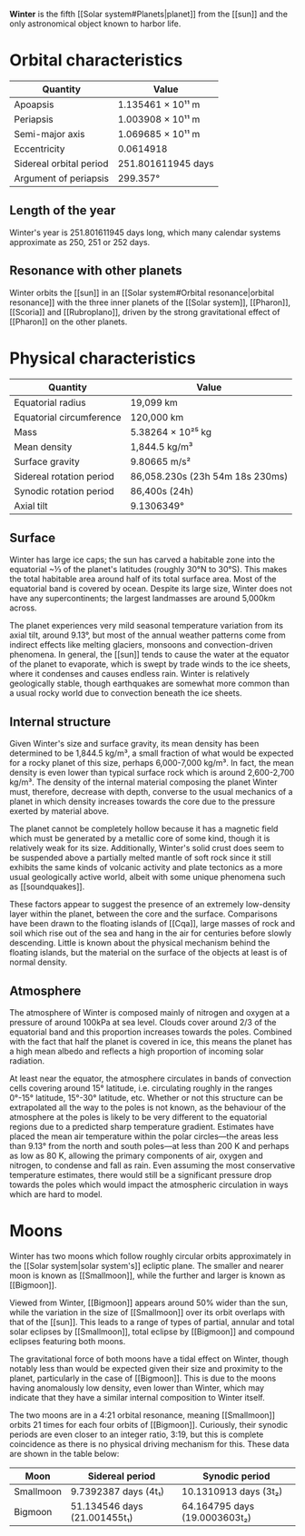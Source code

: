 **Winter** is the fifth [[Solar system#Planets|planet]] from the [[sun]] and the only astronomical object known to harbor life.
# Orbital characteristics
| Quantity                | Value              |
| ----------------------- | ------------------ |
| Apoapsis                | 1.135461 × 10¹¹ m  |
| Periapsis               | 1.003908 × 10¹¹ m  |
| Semi-major axis         | 1.069685 × 10¹¹ m  |
| Eccentricity            | 0.0614918          |
| Sidereal orbital period | 251.801611945 days |
| Argument of periapsis   | 299.357°           |
## Length of the year
Winter's year is 251.801611945 days long, which many calendar systems approximate as 250, 251 or 252 days.
## Resonance with other planets
Winter orbits the [[sun]] in an [[Solar system#Orbital resonance|orbital resonance]] with the three inner planets of the [[Solar system]], [[Pharon]], [[Scoria]] and [[Rubroplano]], driven by the strong gravitational effect of [[Pharon]] on the other planets.
# Physical characteristics
| Quantity                 | Value                           |
| ------------------------ | ------------------------------- |
| Equatorial radius        | 19,099 km                       |
| Equatorial circumference | 120,000 km                      |
| Mass                     | 5.38264 × 10²⁵ kg               |
| Mean density             | 1,844.5 kg/m³                   |
| Surface gravity          | 9.80665 m/s²                    |
| Sidereal rotation period | 86,058.230s (23h 54m 18s 230ms) |
| Synodic rotation period  | 86,400s (24h)                   |
| Axial tilt               | 9.1306349°                      |
## Surface
Winter has large ice caps; the sun has carved a habitable zone into the equatorial ~⅓ of the planet's latitudes (roughly 30°N to 30°S). This makes the total habitable area around half of its total surface area. Most of the equatorial band is covered by ocean. Despite its large size, Winter does not have any supercontinents; the largest landmasses are around 5,000km across.

The planet experiences very mild seasonal temperature variation from its axial tilt, around 9.13°, but most of the annual weather patterns come from indirect effects like melting glaciers, monsoons and convection-driven phenomena. In general, the [[sun]] tends to cause the water at the equator of the planet to evaporate, which is swept by trade winds to the ice sheets, where it condenses and causes endless rain. Winter is relatively geologically stable, though earthquakes are somewhat more common than a usual rocky world due to convection beneath the ice sheets.
## Internal structure
Given Winter's size and surface gravity, its mean density has been determined to be 1,844.5 kg/m³, a small fraction of what would be expected for a rocky planet of this size, perhaps 6,000-7,000 kg/m³. In fact, the mean density is even lower than typical surface rock which is around 2,600-2,700 kg/m³. The density of the internal material composing the planet Winter must, therefore, decrease with depth, converse to the usual mechanics of a planet in which density increases towards the core due to the pressure exerted by material above.

The planet cannot be completely hollow because it has a magnetic field which must be generated by a metallic core of some kind, though it is relatively weak for its size. Additionally, Winter's solid crust does seem to be suspended above a partially melted mantle of soft rock since it still exhibits the same kinds of volcanic activity and plate tectonics as a more usual geologically active world, albeit with some unique phenomena such as [[soundquakes]].

These factors appear to suggest the presence of an extremely low-density layer within the planet, between the core and the surface. Comparisons have been drawn to the floating islands of [[Cqa]], large masses of rock and soil which rise out of the sea and hang in the air for centuries before slowly descending. Little is known about the physical mechanism behind the floating islands, but the material on the surface of the objects at least is of normal density.
## Atmosphere
The atmosphere of Winter is composed mainly of nitrogen and oxygen at a pressure of around 100kPa at sea level. Clouds cover around 2/3 of the equatorial band and this proportion increases towards the poles. Combined with the fact that half the planet is covered in ice, this means the planet has a high mean albedo and reflects a high proportion of incoming solar radiation.

At least near the equator, the atmosphere circulates in bands of convection cells covering around 15° latitude, i.e. circulating roughly in the ranges 0°-15° latitude, 15°-30° latitude, etc. Whether or not this structure can be extrapolated all the way to the poles is not known, as the behaviour of the atmosphere at the poles is likely to be very different to the equatorial regions due to a predicted sharp temperature gradient. Estimates have placed the mean air temperature within the polar circles—the areas less than 9.13° from the north and south poles—at less than 200 K and perhaps as low as 80 K, allowing the primary components of air, oxygen and nitrogen, to condense and fall as rain. Even assuming the most conservative temperature estimates, there would still be a significant pressure drop towards the poles which would impact the atmospheric circulation in ways which are hard to model.
# Moons
Winter has two moons which follow roughly circular orbits approximately in the [[Solar system|solar system's]] ecliptic plane. The smaller and nearer moon is known as [[Smallmoon]], while the further and larger is known as [[Bigmoon]].

Viewed from Winter, [[Bigmoon]] appears around 50% wider than the sun, while the variation in the size of [[Smallmoon]] over its orbit overlaps with that of the [[sun]]. This leads to a range of types of partial, annular and total solar eclipses by [[Smallmoon]], total eclipse by [[Bigmoon]] and compound eclipses featuring both moons. 

The gravitational force of both moons have a tidal effect on Winter, though notably less than would be expected given their size and proximity to the planet, particularly in the case of [[Bigmoon]]. This is due to the moons having anomalously low density, even lower than Winter, which may indicate that they have a similar internal composition to Winter itself.

The two moons are in a 4:21 orbital resonance, meaning [[Smallmoon]] orbits 21 times for each four orbits of [[Bigmoon]]. Curiously, their synodic periods are even closer to an integer ratio, 3:19, but this is complete coincidence as there is no physical driving mechanism for this. These data are shown in the table below:

| Moon      | Sidereal period              | Synodic period                |
| --------- | ---------------------------- | ----------------------------- |
| Smallmoon | 9.7392387 days (4t₁)         | 10.1310913 days (3t₂)         |
| Bigmoon   | 51.134546 days (21.001455t₁) | 64.164795 days (19.0003603t₂) |